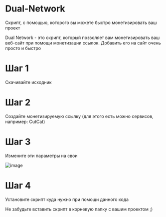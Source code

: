 # Dual-Network
Скрипт, с помощью, которого вы можете быстро монетизировать ваш проект

Dual Network - это скрипт, который позволяет вам монетизировать ваш веб-сайт при помощи монетизации ссылок. Добавить его на сайт очень просто и быстро

# Шаг 1

Скачивайте исходник

# Шаг 2

Создайте монетизируемую ссылку (для этого есть можно сервисов, например: CutCat)

# Шаг 3

Измените эти параметры на свои

![image](https://user-images.githubusercontent.com/106616526/197603021-8b8cfc44-e3f4-4d4d-ac32-7ea4e4fb7884.png)

# Шаг 4

Установите скрипт куда нужно при помощи данного кода

<?php
require "ads.php";
?>

Не забудьте вставить скрипт в корневую папку с вашим проектом ;)
